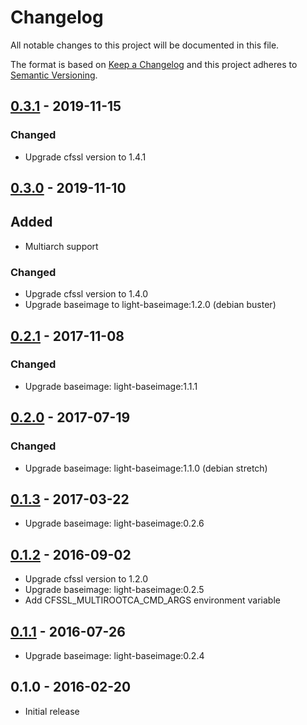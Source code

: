 # Changelog
All notable changes to this project will be documented in this file.

The format is based on [Keep a Changelog](http://keepachangelog.com/en/1.0.0/)
and this project adheres to [Semantic Versioning](http://semver.org/spec/v2.0.0.html).

## [0.3.1] - 2019-11-15
### Changed
  - Upgrade cfssl version to 1.4.1

## [0.3.0] - 2019-11-10
## Added
  - Multiarch support

### Changed
  - Upgrade cfssl version to 1.4.0
  - Upgrade baseimage to light-baseimage:1.2.0 (debian buster)

## [0.2.1] - 2017-11-08
### Changed
  - Upgrade baseimage: light-baseimage:1.1.1

## [0.2.0] - 2017-07-19
### Changed
  - Upgrade baseimage: light-baseimage:1.1.0 (debian stretch)

## [0.1.3] - 2017-03-22
  - Upgrade baseimage: light-baseimage:0.2.6

## [0.1.2] - 2016-09-02
  - Upgrade cfssl version to 1.2.0
  - Upgrade baseimage: light-baseimage:0.2.5
  - Add CFSSL_MULTIROOTCA_CMD_ARGS environment variable

## [0.1.1] - 2016-07-26
  - Upgrade baseimage: light-baseimage:0.2.4

## 0.1.0 - 2016-02-20
  - Initial release

[0.3.1]: https://github.com/osixia/docker-cfssl-multirootca/compare/v0.3.0...v0.3.1
[0.3.0]: https://github.com/osixia/docker-cfssl-multirootca/compare/v0.2.1...v0.3.0
[0.2.1]: https://github.com/osixia/docker-cfssl-multirootca/compare/v0.2.0...v0.2.1
[0.2.0]: https://github.com/osixia/docker-cfssl-multirootca/compare/v0.1.3...v0.2.0
[0.1.3]: https://github.com/osixia/docker-cfssl-multirootca/compare/v0.1.2...v0.1.3
[0.1.2]: https://github.com/osixia/docker-cfssl-multirootca/compare/v0.1.1...v0.1.2
[0.1.1]: https://github.com/osixia/docker-cfssl-multirootca/compare/v0.1.0...v0.1.1